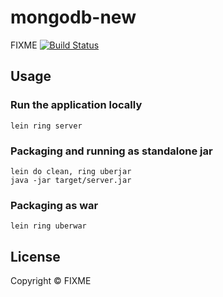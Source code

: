 # mongodb-new

FIXME
[![Build Status](https://travis-ci.com/0range1/mongodb.svg?branch=master)](https://travis-ci.com/0range1/mongodb)
## Usage

### Run the application locally

`lein ring server`

### Packaging and running as standalone jar

```
lein do clean, ring uberjar
java -jar target/server.jar
```

### Packaging as war

`lein ring uberwar`

## License

Copyright ©  FIXME
